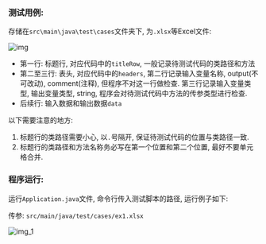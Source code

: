 ### 测试用例:

存储在`src\main\java\test\cases`文件夹下, 为`.xlsx`等Excel文件:

![img](/home/asahi/project/Java/Software-Testing-Homework/img/img.png)

- 第一行: 标题行, 对应代码中的`titleRow`, 一般记录待测试代码的类路径和方法
- 第二至三行: 表头, 对应代码中的`headers`, 
  第二行记录输入变量名称, output(不可改动), comment(注释), 但程序不对这一行做检查.
  第三行记录输入变量类型, 输出变量类型, string, 程序会对待测试代码中方法的传参类型进行检查.
- 后续行: 输入数据和输出数据`data`

以下需要注意的地方:

1. 标题行的类路径需要小心, 以`.`号隔开, 保证待测试代码的位置与类路径一致.
2. 标题行的类路径和方法名称务必写在第一个位置和第二个位置, 最好不要单元格合并.

### 程序运行:

运行`Application.java`文件, 命令行传入测试脚本的路径, 运行例子如下:

传参: `src/main/java/test/cases/ex1.xlsx`

![img_1](/home/asahi/project/Java/Software-Testing-Homework/img/img_1.png)